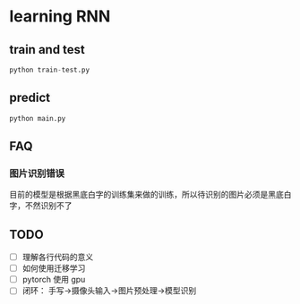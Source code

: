 # learning RNN

## train and test

```py
python train-test.py
```

## predict

```py
python main.py
```

## FAQ

### 图片识别错误

目前的模型是根据黑底白字的训练集来做的训练，所以待识别的图片必须是黑底白字，不然识别不了

## TODO

- [ ] 理解各行代码的意义
- [ ] 如何使用迁移学习
- [ ] pytorch 使用 gpu
- [ ] 闭环： 手写->摄像头输入->图片预处理->模型识别

